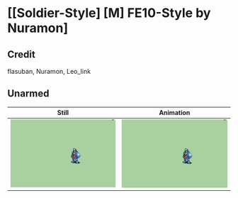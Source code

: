 # [\[Soldier-Style\] \[M\] FE10-Style by Nuramon]

## Credit

flasuban, Nuramon, Leo_link
	
## Unarmed

| Still | Animation |
| :---: | :-------: |
| ![Unarmed still](./Unarmed_000.png) | ![Unarmed animation](./Unarmed.gif) |
